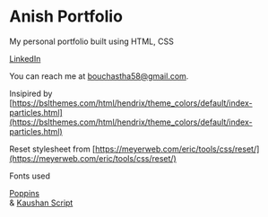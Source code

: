 # Anish Portfolio

My personal portfolio built using HTML, CSS

[LinkedIn](https://www.linkedin.com/in/anish-shrestha-211339242/)

You can reach me at [bouchastha58@gmail.com](mailto:bouchastha58@gmail.com).

Insipired by [https://bslthemes.com/html/hendrix/theme_colors/default/index-particles.html](https://bslthemes.com/html/hendrix/theme_colors/default/index-particles.html)

Reset stylesheet from [https://meyerweb.com/eric/tools/css/reset/](https://meyerweb.com/eric/tools/css/reset/)

Fonts used

[Poppins](https://fonts.google.com/?query=poppins)<br>&
[Kaushan Script](https://fonts.google.com/specimen/Kaushan+Script)
